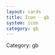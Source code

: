 ```yaml
---
layout: cards
title: Icon - gb
system: icon
category: gb
---
```

<div class="alert alert-secondary mb-4"><span class="i18n innerHTML-category">Category: </span><span class="i18n innerHTML-cat-gb">gb</span></div>
